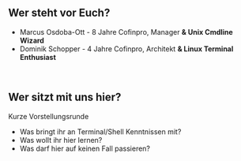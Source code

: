 ## Wer steht vor Euch?

- Marcus Osdoba-Ott - 8 Jahre Cofinpro, Manager **&amp; Unix Cmdline Wizard**<!-- .element class="fragment" -->
- Dominik Schopper - 4 Jahre Cofinpro, Architekt **&amp; Linux Terminal Enthusiast**<!-- .element class="fragment" -->

&nbsp;


<div class="fragment">

## Wer sitzt mit uns hier?
Kurze Vorstellungsrunde

- Was bringt ihr an Terminal/Shell Kenntnissen mit?
- Was wollt ihr hier lernen?
- Was darf hier auf keinen Fall passieren?

</div>